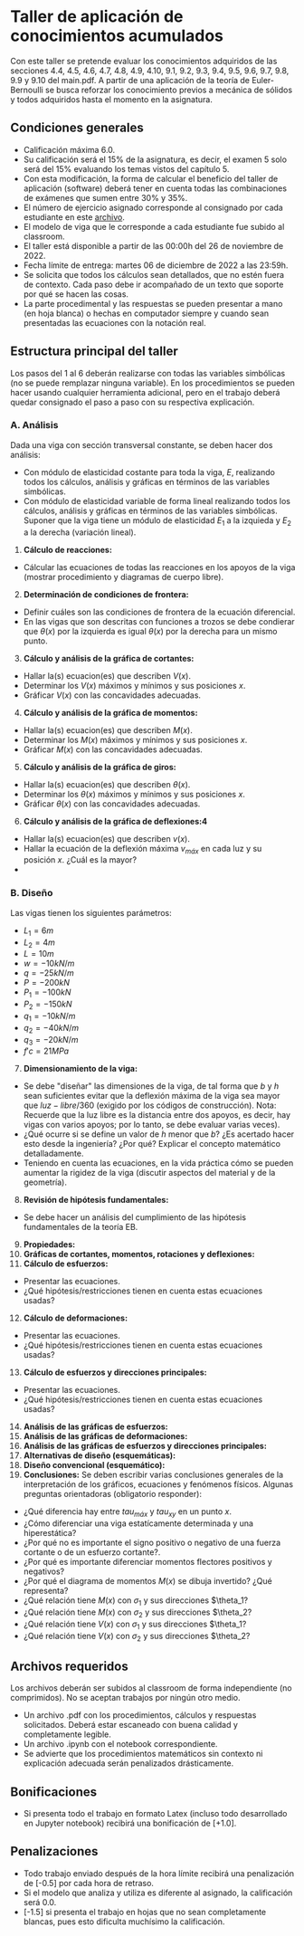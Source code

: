 # Taller de aplicación de conocimientos acumulados

Con este taller se pretende evaluar los conocimientos adquiridos de las secciones 4.4, 4.5, 4.6, 4.7, 4.8, 4.9, 4.10, 9.1, 9.2, 9.3, 9.4, 9.5, 9.6, 9.7, 9.8, 9.9 y 9.10 del main.pdf. A partir de una aplicación de la teoría de Euler-Bernoulli se busca reforzar los conocimiento previos a mecánica de sólidos y todos adquiridos hasta el momento en la asignatura.

## Condiciones generales

- Calificación máxima 6.0.
- Su calificación será el 15% de la asignatura, es decir, el examen 5 solo será del 15% evaluando los temas vistos del capítulo 5.
- Con esta modificación, la forma de calcular el beneficio del taller de aplicación (software) deberá tener en cuenta todas las combinaciones de exámenes que sumen entre 30% y 35%.
- El número de ejercicio asignado corresponde al consignado por cada estudiante en este [archivo](https://docs.google.com/spreadsheets/d/10dXXVYqDi_RnkPKeYG-pzM-5e6u3kO7PCjtUGvMa34c/edit#gid=0).
- El modelo de viga que le corresponde a cada estudiante fue subido al classroom.
- El taller está disponible a partir de las 00:00h del 26 de noviembre de 2022.
- Fecha límite de entrega: martes 06 de diciembre de 2022 a las 23:59h.
- Se solicita que todos los cálculos sean detallados, que no estén fuera de contexto. Cada paso debe ir acompañado de un texto que soporte por qué se hacen las cosas.
- La parte procedimental y las respuestas se pueden presentar a mano (en hoja blanca) o hechas en computador siempre y cuando sean presentadas las ecuaciones con la notación real.

## Estructura principal del taller
Los pasos del 1 al 6 deberán realizarse con todas las variables simbólicas (no se puede remplazar ninguna variable). En los procedimientos se pueden hacer usando cualquier herramienta adicional, pero en el trabajo deberá quedar consignado el paso a paso con su respectiva explicación.

### A. Análisis
Dada una viga con sección transversal constante, se deben hacer dos análisis:
- Con módulo de elasticidad costante para toda la viga, $E$, realizando todos los cálculos, análisis y gráficas en términos de las variables simbólicas.
- Con módulo de elasticidad variable de forma lineal realizando todos los cálculos, análisis y gráficas en términos de las variables simbólicas. Suponer que la viga tiene un módulo de elasticidad $E_1$ a la izquieda y $E_2$ a la derecha (variación lineal).
1. **Cálculo de reacciones:**
- Cálcular las ecuaciones de todas las reacciones en los apoyos de la viga (mostrar procedimiento y diagramas de cuerpo libre).
2. **Determinación de condiciones de frontera:**
- Definir cuáles son las condiciones de frontera de la ecuación diferencial.
- En las vigas que son descritas con funciones a trozos se debe condierar que $\theta(x)$ por la izquierda es igual $\theta(x)$ por la derecha para un mismo punto.
3. **Cálculo y análisis de la gráfica de cortantes:**
- Hallar la(s) ecuacion(es) que describen $V(x)$.
- Determinar los $V(x)$ máximos y mínimos y sus posiciones $x$.
- Gráficar $V(x)$ con las concavidades adecuadas.
4. **Cálculo y análisis de la gráfica de momentos:**
- Hallar la(s) ecuacion(es) que describen $M(x)$.
- Determinar los $M(x)$ máximos y mínimos y sus posiciones $x$.
- Gráficar $M(x)$ con las concavidades adecuadas.
5. **Cálculo y análisis de la gráfica de giros:**
- Hallar la(s) ecuacion(es) que describen $\theta(x)$.
- Determinar los $\theta(x)$ máximos y mínimos y sus posiciones $x$.
- Gráficar $\theta(x)$ con las concavidades adecuadas.
6. **Cálculo y análisis de la gráfica de deflexiones:4**
- Hallar la(s) ecuacion(es) que describen $v(x)$.
- Hallar la ecuación de la deflexión máxima $v_{máx}$ en cada luz y su posición $x$. ¿Cuál es la mayor?
- 
### B. Diseño
Las vigas tienen los siguientes parámetros:
- $L_1=6m$
- $L_2=4m$
- $L=10m$
- $w=-10kN/m$
- $q=-25kN/m$
- $P=- 200kN$
- $P_1 = -100kN$
- $P_2 = - 150kN$
- $q_1=-10kN/m$
- $q_2=-40kN/m$
- $q_3=-20kN/m$
- $f'c=21MPa$
7. **Dimensionamiento de la viga:**
- Se debe "diseñar" las dimensiones de la viga, de tal forma que $b$ y $h$ sean suficientes evitar que la deflexión máxima de la viga sea mayor que $luz-libre/360$ (exigido por los códigos de construcción). Nota: Recuerde que la luz libre es la distancia entre dos apoyos, es decir, hay vigas con varios apoyos; por lo tanto, se debe evaluar varias veces).
- ¿Qué ocurre si se define un valor de $h$ menor que $b$? ¿Es acertado hacer esto desde la ingeniería? ¿Por qué? Explicar el concepto matemático detalladamente.
- Teniendo en cuenta las ecuaciones, en la vida práctica cómo se pueden aumentar la rigidez de la viga (discutir aspectos del material y de la geometría).
8. **Revisión de hipótesis fundamentales:**
- Se debe hacer un análisis del cumplimiento de las hipótesis fundamentales de la teoría EB.
9. **Propiedades:**
10. **Gráficas de cortantes, momentos, rotaciones y deflexiones:**
11. **Cálculo de esfuerzos:**
- Presentar las ecuaciones.
- ¿Qué hipótesis/restricciones tienen en cuenta estas ecuaciones usadas? 
12. **Cálculo de deformaciones:**
- Presentar las ecuaciones.
- ¿Qué hipótesis/restricciones tienen en cuenta estas ecuaciones usadas? 
13. **Cálculo de esfuerzos y direcciones principales:**
- Presentar las ecuaciones.
- ¿Qué hipótesis/restricciones tienen en cuenta estas ecuaciones usadas? 
14. **Análisis de las gráficas de esfuerzos:**
15. **Análisis de las gráficas de deformaciones:**
16. **Análisis de las gráficas de esfuerzos y direcciones principales:**
17. **Alternativas de diseño (esquemáticas):**
18. **Diseño convencional (esquemático):**
19. **Conclusiones:**
Se deben escribir varias conclusiones generales de la interpretación de los gráficos, ecuaciones y fenómenos físicos. Algunas preguntas orientadoras (obligatorio responder):
- ¿Qué diferencia hay entre $tau_{máx}$ y $tau_{xy}$ en un punto $x$.
- ¿Cómo diferenciar una viga estatícamente determinada y una hiperestática?
- ¿Por qué no es importante el signo positivo o negativo de una fuerza cortante o de un esfuerzo cortante?.
- ¿Por qué es importante diferenciar momentos flectores positivos y negativos?
- ¿Por qué el diagrama de momentos $M(x)$ se dibuja invertido? ¿Qué representa?
- ¿Qué relación tiene $M(x)$ con $\sigma_1$ y sus direcciones $\theta_1?
- ¿Qué relación tiene $M(x)$ con $\sigma_2$ y sus direcciones $\theta_2?
- ¿Qué relación tiene $V(x)$ con $\sigma_1$ y sus direcciones $\theta_1?
- ¿Qué relación tiene $V(x)$ con $\sigma_2$ y sus direcciones $\theta_2?

## Archivos requeridos
Los archivos deberán ser subidos al classroom de forma independiente (no comprimidos). No se aceptan trabajos por ningún otro medio.

- Un archivo .pdf con los procedimientos, cálculos y respuestas solicitados. Deberá estar escaneado con buena calidad y completamente legible. 
- Un archivo .ipynb con el notebook correspondiente.
- Se advierte que los procedimientos matemáticos sin contexto ni explicación adecuada serán penalizados drásticamente.

## Bonificaciones
- Si presenta todo el trabajo en formato Latex (incluso todo desarrollado en Jupyter notebook) recibirá una bonificación de [+1.0].

## Penalizaciones
- Todo trabajo enviado después de la hora límite recibirá una penalización de [-0.5] por cada hora de retraso.
- Si el modelo que analiza y utiliza es diferente al asignado, la calificación será 0.0.
- [-1.5] si presenta el trabajo en hojas que no sean completamente blancas, pues esto dificulta muchísimo la calificación.
